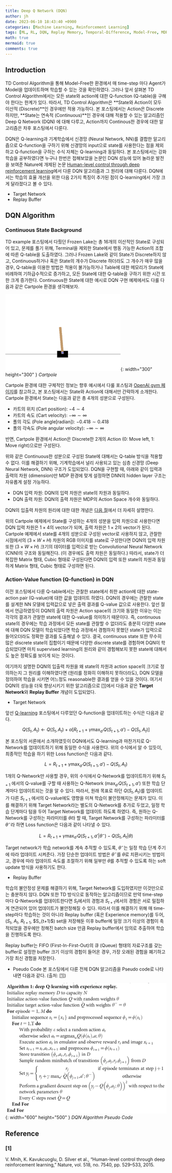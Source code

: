 ```yaml
---
title: Deep Q Network (DQN)
author: jh
date: 2023-06-10 18:43:40 +0900
categories: [Machine Learning, Reinforcement Learning]
tags: [ML, RL, DQN, Replay Memory, Temporal-Difference, Model-Free, MDP, Optimal Policy, Action-Value Function, Q-function, Bellman Equation, Off-policy]
math: true
mermaid: true
comments: true
---
```


## Introduction

TD Control Algorithm을 통해 Model-Free한 환경에서 매 time-step 마다 Agent가 Model을 업데이트하며 학습할 수 있는 것을 확인하였다. 
그러나 앞서 살펴본 TD Control Algorithm에서는 모든 state와 action에 대한 Q-function (Q-table)을 구해야 한다는 한계가 있다.
따라서, TD Control Algorithm은 **State와 Action이 모두 이산적 (Discrete)**인 경우에만 적용 가능하다. 
본 포스팅에서는 Action은 Discrete 하지만, **State는 연속적 (Continuous)**인 경우에 대해 적용할 수 있는 알고리즘인 Deep Q Network (DQN) 에 대해 다루고, Action까지 Continous한 경우에 대한 알고리즘은 차후 포스팅에서 다룬다.

DQN은 Q-learning과 기계학습에서 신경망 (Neural Network, NN)를 결합한 알고리즘으로 Q-function을 구하기 위해 신경망의 input으로 state를 사용한다는 점을 제외하고 Q-function을 구하는 수식 자체는 Q-learning과 동일하다.
본 포스팅에서는 강화학습을 공부하였다면 누구나 한번은 접해보았을 논문인 DQN 성능에 있어 놀라운 발전을 보여준 Nature에 개제된 논문 [Human-level control through deep reinforcement learning](#1)에서 다룬 DQN 알고리즘과 그 원리에 대해 다룬다.
DQN에서는 학습의 효율 개선을 위한 다음 2가지 특징이 추가된 점이 Q-learning에서 가장 크게 달라졌다고 볼 수 있다.

- Target Network
- Replay Buffer

## DQN Algorithm

### Continuous State Background

TD example 포스팅에서 다뤘던 Frozen Lake는 총 16개의 이산적인 State로 구성되어 있고, 문제를 풀기 위해, Terminal을 제외한 State에서 행동 가능한 Action의 조합에 따른 Q-table을 도출하였다.
그러나 Frozen Lake와 같이 State가 Discrete하지 않고, Continuous하거나 혹은 State의 개수가 Discrete 하더라도 그 개수가 매우 많을 경우, Q-table을 이용한 방법은 적용이 불가능하거나 Table에 대한 메모리가 State에 비례하여 기하급수적으로 증가하고, 모든 State에 대한 Q-table을 구하기 위한 시간 또한 크게 증가한다. 
Continuous한 State에 대한 예시로 DQN 구현 예제에서도 다룰 다음과 같은 Cartpole 환경을 생각해보자. 

![cartpole-env](/assets/img/posts/dqn/cartpole_env.png){: width="300" height="300" }
_Cartpole_

Cartpole 환경에 대한 구체적인 정보는 향후 예시에서 다룰 포스팅과 [OpenAI gym 페이지](https://www.gymlibrary.dev/environments/classic_control/cart_pole/)를 참고하고, 본 포스팅에서는 State와 Action에 대해서만 간략하게 소개한다.
Cartpole 환경에서 State는 다음과 같은 총 4개의 성분으로 구성된다. 

- 카트의 위치 (Cart position): $-4 \sim 4$
- 카트의 속도 (Cart velocity): $-\infty \sim \infty$
- 폴의 각도 (Pole angle[radian]): $-0.418 \sim 0.418$ 
- 폴의 각속도 (Pole angular velocity): $-\infty \sim \infty$

반면, Cartpole 환경에서 Action은 Discrete한 2개의 Action (0: Move left, 1: Move right)으로만 구성된다.

위와 같은 Continuous한 성분으로 구성된 State에 대해서는 Q-table 방식을 적용할 수 없다. 
이를 해결하기 위해, 기계학습에서 널리 사용되고 있는 심층 신경망 (Deep Neural Network, DNN) 구조가 도입되었다.
DQN을 구현할 때, 아래와 같이 입력과 출력의 차원 (dimension)만 MDP 환경에 맞게 설정하면 DNN의 hidden layer 구조는 자유롭게 설정 가능하다. 

- DQN 입력 차원: DQN의 입력 차원은 state의 차원과 동일하다.
- DQN 출력 차원: DQN의 출력 차원은 MDP의 Action Space 개수와 동일하다. 

DQN의 입출력 차원의 원리에 대한 대한 개념은 [다음 절](#action-value-function-q-function-in-dqn)에서 더 자세히 설명한다.

위의 Cartpole 예제에서 State를 구성하는 4개의 성분을 입력 차원으로 사용한다면 DQN 입력 차원은 $1 \times 4$의 vector가 되며, 출력 차원은 $1 \times 2$의 vector가 된다.
Cartpole 예제에서 state를 4개의 성분으로 구성된 vector로 사용하지 않고, 관찰한 시점에서의 ($3 \times W \times H$) 차원의 RGB 이미지를 state로 구성한다면 DQN의 입력 차원 또한 ($3 \times W \times H$) 크기의 데이터를 입력으로 받는 Convolutional Neural Network (CNN)의 구조와 동일해진다. (이 경우에도 출력 차원은 동일하다.)
따라서, state가 더 복잡한 Matrix 형태, Cubic 형태로 구성된다면 DQN의 입력 또한 state의 차원과 동일하게 Matrix 형태, Cubic 형태로 구성하면 된다.

### Action-Value function (Q-function) in DQN

이전 포스팅에서 다룬 Q-table에서는 관찰한 state에서 취한 action에 대한 state-action pair (Q-value)에 대한 값을 업데이트 하였다.
DQN의 경우에는 관찰한 state를 설계한 NN 모델에 입력값으로 넣은 출력 결과를 Q-value 값으로 사용한다.
앞선 절에서 언급하였듯이 DQN의 출력 차원은 Action space의 크기와 동일한 이유는 이는 각각의 결과가 관찰한 state에 대한 Q-value를 의미하기 때문이다.
즉, continuous state의 경우에는 학습 과정에서 모든 state를 관찰할 수 없더라도 충분히 다양한 state에 대해 DQN 모델이 학습되었다면 학습 과정에서 경험하지 못했던 state가 입력으로 들어오더라도 정확한 결과를 도출해낼 수 있다.
결국, continuous state 또한 무수히 많은 discrete state의 집합이기 때문에 다양한 discrete state를 경험하며 DQN이 학습되었다면 마치 supervised learning의 원리와 같이 경험해보지 못한 state에 대해서도 높은 정확도를 보이게 되는 것이다.    

여기까지 설명한 DQN의 입출력 차원을 왜 state의 차원과 action space의 크기로 정의하는지 그 원리를 이해하였다면 (원리를 정화히 이해하지 못하더라도), DQN 모델을 정의하여 학습을 시키면 어느정도 reasonable한 결과를 얻을 수 있을 것이다. 
여기서 DQN의 성능을 더욱 향상시키기 위한 알고리즘으로 [[1]](#1)에서 다음과 같은 **Target Network**와 **Replay Buffer** 개념이 도입되었다.

- Target Network

앞선 [Q-learning](https://friendlyvillain.github.io/posts/temporal-difference/#q-learning-off-policy-td-control-algorithm) 포스팅에서 다루었던 Q-function을 업데이트하는 수식은 다음과 같다. 

$$
Q(S_t, A_t) \leftarrow Q(S_t, A_t) + \alpha \left[ R_{t+1} + \gamma \max_{a'}Q(S_{t+1}, a') - Q(S_t, A_t) \right]
$$

본 포스팅의 서론에서 소개하였듯이 DQN에서도 Q-learning과 마찬가지로 Q-Network를 업데이트하기 위해 동일한 수식을 사용한다. 
위의 수식에서 알 수 있듯이, 최종적인 학습을 하기 위한 Loss function은 다음과 같다.

$$
L = R_{t+1} + \gamma \max_{a'}Q(S_{t+1}, a') - Q(S_t, A_t)
$$

1개의 Q-Network만 사용할 경우, 위의 수식에서 Q-Network를 업데이트하기 위해 $S_{t+1}$ 에서의 Q-value를 구할 때 사용하는 Q-Network ($\max_{a'}Q(S_{t+1}, a'$) 또한 학습 단계마다 업데이트되는 것을 알 수 있다.
따라서, 원래 목표로 하던 $Q(S_t, A_t)$를 업데이트가 다른 $S_{t+1}$ 에서의 Q-value에도 영향을 미쳐 학습이 불안정해지는 문제가 있다. 
이를 해결하기 위해 Target Network라는 별도의 Q-Network를 추가로 두었고, 일정 학습 단계마다 텀을 두어 Target Network를 업데이트 하도록 하였다. 
즉, 원하는 Q-Network를 구성하는 파라미터를 $\theta$라 할 때, Target Network를 구성하는 파라미터를 $\theta^{-}$라 하면 Loss function은 다음과 같이 나타낼 수 있다.

$$
L = R_{t+1} + \gamma \max_{a'}Q(S_{t+1}, a' | \theta^{-}) - Q(S_t, A_t | \theta)
$$

Target network가 학습 network를 계속 추적할 수 있도록, $\theta^{-}$는 일정 학습 단계 주기에 따라 업데이트 시켜준다. 
가장 단순한 업데이트 방법은 $\theta^{-}$를 $\theta$로 치환시키는 방법이고, 경우에 따라 업데이트 속도를 조절하기 위해 일부만 $\theta$를 추적할 수 있도록 하는 soft update 방식을 사용하기도 한다. 

- Replay Buffer

학습의 불안정성 문제를 해결하기 위해, Target Network를 도입하였지만 이것만으로는 충분하지 않다. 
DQN 또한 TD 방식으로 동작하는 알고리즘이므로 만약 time-step마다 Q-Network를 업데이트한다면 $S_t$에서의 경험과 $S_{t+1}$에서의 경험은 서로 밀접하게 연관되어 있어 업데이트가 불안정해질 수 있다. 
따라서 이를 해결하기 위해 매 time-step마다 학습하는 것이 아니라 Replay buffer (혹은 Experience memory)를 두어, ($S_t$, $A_t$, $R_{t+1}$, $S_{t+1)$) set을 저장해둔 이후 buffer에 일정 크기 이상의 경험이 축적되었을 경우에만 정해진 batch size 만큼 Replay buffer에서 임의로 추출하여 학습을 진행하도록 한다. 

Replay buffer는 FIFO (First-In-First-Out)의 큐 (Queue) 형태의 자료구조를 갖는 buffer로 설정한 buffer 크기 이상의 경험이 들어온 경우, 가장 오래된 경험을 폐기하고 가장 최신 경험을 저장한다. 


- Pseudo Code
본 포스팅에서 다룬 전체 DQN 알고리즘을 Pseudo code로 나타내면 다음과 같다. (출처: [[1]](#1))

![dqn-algorithm](/assets/img/posts/dqn/dqn_algo.png){: width="600" height="500" }
_DQN Algorithm Pseudo Code_


## Reference
### [1] 
V. Mnih, K. Kavukcuoglu, D. Silver et al., “Human-level control through deep reinforcement learning,” Nature, vol. 518, no. 7540, pp. 529–533, 2015.